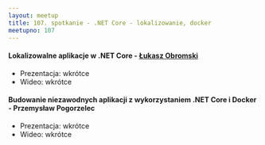 ```yaml
---
layout: meetup
title: 107. spotkanie - .NET Core - lokalizowanie, docker
meetupno: 107
---
```


####  Lokalizowalne aplikacje w .NET Core - [Łukasz Obromski](https://twitter.com/lukaszolbromski)
* Prezentacja: wkrótce
* Wideo: wkrótce

#### Budowanie niezawodnych aplikacji z wykorzystaniem .NET Core i Docker - Przemysław Pogorzelec
* Prezentacja: wkrótce
* Wideo: wkrótce
